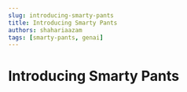 ```yaml
---
slug: introducing-smarty-pants
title: Introducing Smarty Pants
authors: shahariaazam
tags: [smarty-pants, genai]
---
```


# Introducing Smarty Pants